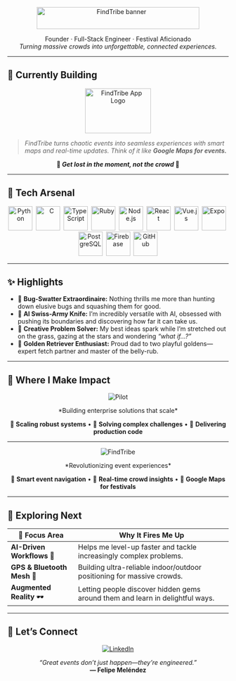 <!-- ───────────────────────────────────────────────────────────── -->
<!--                          README.md                           -->
<!--      Felipe “FindTribe” Meléndez · Software Visionary        -->
<!-- ───────────────────────────────────────────────────────────── -->

<p align="center">
  <img src="https://res.cloudinary.com/findtribe/image/upload/v1735304299/ylmynmm99tfocefoapkk.png"
       alt="FindTribe banner" width="370" height="50"/>
</p>

<p align="center">
  Founder&nbsp;·&nbsp;Full-Stack Engineer&nbsp;·&nbsp;Festival Aficionado<br/>
  <em>Turning massive crowds into unforgettable, connected experiences.</em>
</p>

<!--   
<p align="center">
  <a href="https://github.com/felipemelendez"><img src="https://img.shields.io/github/followers/felipemelendez?label=Follow&style=social" alt="GitHub followers"/></a>
  &nbsp;
  <a href="https://www.linkedin.com/in/felipemelendez/"><img src="https://img.shields.io/badge/LinkedIn-Connect-blue?logo=linkedin&logoColor=white&style=flat-square" alt="LinkedIn"/></a>
  &nbsp;
  <a href="https://findtribe.app"><img src="https://img.shields.io/badge/FindTribe-Website-ff69b4?logo=product-hunt&style=flat-square" alt="FindTribe Website"/></a>
</p>
 -->

---

## 🚀 Currently Building
<div align="center">
  <a href="https://findtribe.app">
    <img src="https://res.cloudinary.com/findtribe/image/upload/v1735303320/ycyci3j8szpahrg42zga.png"
         alt="FindTribe App Logo" width="150" height="102"/>
  </a>
</div>

> *FindTribe turns chaotic events into seamless experiences with smart maps and real-time updates. Think of it like **Google Maps for events.***  

<p align="center"><strong>🧭 <em>Get lost in the moment, not the crowd</em> 🧭</strong></p>

---

## 🧰 Tech Arsenal
<p align="center">
  <img src="https://www.vectorlogo.zone/logos/python/python-icon.svg"            height="55" alt="Python"/>&nbsp;
  <img src="https://upload.wikimedia.org/wikipedia/commons/1/18/C_Programming_Language.svg" height="55" alt="C"/>&nbsp;
  <img src="https://www.vectorlogo.zone/logos/typescriptlang/typescriptlang-icon.svg" height="55" alt="TypeScript"/>&nbsp;
  <img src="https://www.vectorlogo.zone/logos/ruby-lang/ruby-lang-icon.svg"   height="55" alt="Ruby"/>&nbsp;
  <img src="https://www.vectorlogo.zone/logos/nodejs/nodejs-ar21.svg"         height="55" alt="Node.js"/>&nbsp;
  <img src="https://upload.wikimedia.org/wikipedia/commons/4/47/React.svg"    height="55" alt="React"/>&nbsp;
  <img src="https://www.vectorlogo.zone/logos/vuejs/vuejs-icon.svg"           height="55" alt="Vue.js"/>&nbsp;
  <img src="https://user-images.githubusercontent.com/10991489/119416543-285a9800-bcf4-11eb-8755-a9351330ef0d.jpg" height="55" alt="Expo"/>&nbsp;
  <img src="https://www.vectorlogo.zone/logos/postgresql/postgresql-icon.svg" height="55" alt="PostgreSQL"/>&nbsp;
  <img src="https://www.vectorlogo.zone/logos/firebase/firebase-icon.svg"     height="55" alt="Firebase"/>&nbsp;
  <img src="https://www.vectorlogo.zone/logos/github/github-icon.svg"         height="55" alt="GitHub"/>
</p>

---

## ✨ Highlights

- 🐞 **Bug-Swatter Extraordinaire:** Nothing thrills me more than hunting down elusive bugs and squashing them for good.  
- 🤖 **AI Swiss-Army Knife:** I’m incredibly versatile with AI, obsessed with pushing its boundaries and discovering how far it can take us.  
- 🌌 **Creative Problem Solver:** My best ideas spark while I’m stretched out on the grass, gazing at the stars and wondering *“what if…?”*  
- 🐾 **Golden Retriever Enthusiast:** Proud dad to two playful goldens—expert fetch partner and master of the belly-rub.

---
<!--
## 📈 GitHub Stats

<p align="center">
  <img src="https://github-readme-stats.vercel.app/api?username=felipemelendez&show_icons=true&theme=tokyonight&hide_title=true" alt="Felipe’s GitHub stats" height="165"/>
  &nbsp;
  <img src="https://streak-stats.demolab.com?user=felipemelendez&theme=tokyonight&hide_border=true&date_format=M%20j%5B%2C%20Y%5D" alt="GitHub streak" height="165"/>
</p>

<p align="center">
  <img src="https://github-profile-trophy.vercel.app/?username=felipemelendez&theme=tokyonight&column=7&margin-w=8&margin-h=8" alt="GitHub trophies"/>
</p>
-->


## 💼 Where I Make Impact

<div align="center">

<p align="center">
<img src="https://img.shields.io/badge/🏢_Pilot-Full--Stack_Engineer-2E86AB?style=for-the-badge&logo=&logoColor=white" alt="Pilot"/>
</p>
*Building enterprise solutions that scale*

🔧 **Scaling robust systems** • 💼 **Solving complex challenges** • 🚀 **Delivering production code**

---

<p align="center">
<img src="https://img.shields.io/badge/🎪_FindTribe-Founder_&_Lead_Dev-FF6B6B?style=for-the-badge&logo=&logoColor=white" alt="FindTribe"/>
</p> 
*Revolutionizing event experiences*

📱 **Smart event navigation** • 🧭 **Real-time crowd insights** • 🎯 **Google Maps for festivals**

</div>


---

## 🌱 Exploring Next

| 🚀 Focus Area | Why It Fires Me Up |
|--------------|--------------------|
| **AI-Driven Workflows** 🤖 | Helps me level-up faster and tackle increasingly complex problems. |
| **GPS & Bluetooth Mesh** 📡 | Building ultra-reliable indoor/outdoor positioning for massive crowds. |
| **Augmented Reality** 🕶️ | Letting people discover hidden gems around them and learn in delightful ways. |

---

## 🤝 Let’s Connect

<p align="center">
  &nbsp;
  <a href="https://www.linkedin.com/in/felipemelendez/"><img src="https://img.shields.io/badge/LinkedIn-Felipe Meléndez-0077B5?style=for-the-badge&logo=linkedin&logoColor=white" alt="LinkedIn"/></a>
  &nbsp;
</p>

<p align="center">
  <em>“Great events don’t just happen—they’re engineered.”</em><br/>
  <strong>— Felipe Meléndez</strong>
</p>

<!-- ───────────────────────────────────────────────────────────── -->

